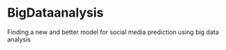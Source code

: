# BigDataanalysis
Finding a new and better model for social media prediction using big data analysis
